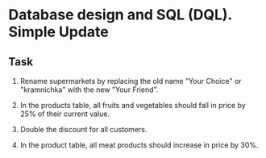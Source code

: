 # Database design and SQL (DQL). Simple Update

## Task  

1. Rename supermarkets by replacing the old name "Your Choice" or "kramnichka" with the new "Your Friend".

2. In the products table, all fruits and vegetables should fall in price by 25% of their current value.

3. Double the discount for all customers.

4. In the product table, all meat products should increase in price by 30%.